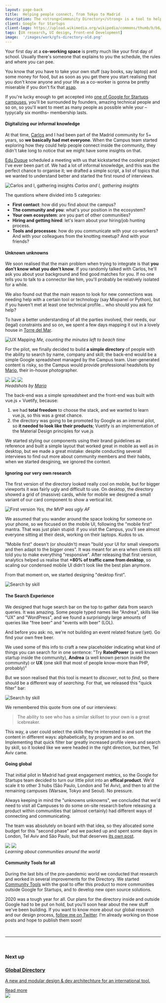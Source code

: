 ```yaml
---
layout: page-back
title:  Helping people connect, from Tokyo to Madrid
description: The <strong>Community Directory</strong> is a tool to help members from the Google for Startups communities finding their people.
client: Google for Startups
client-logo: https://upload.wikimedia.org/wikipedia/commons/thumb/b/b6/Google_for_Startups_logo.svg/1280px-Google_for_Startups_logo.svg.png
tags: [UX research, UI design, Front-end Development]
image:  '/images/work/gfs-directory-old.png'
---
```

Your first day at a <strong>co-working space</strong> is pretty much like your first day of school. Usually there's someone that explains to you the schedule, the rules and where you can pee. 

You know that you have to take your own stuff (say books, say laptop) and some money for food, but as soon as you get there you start realising that you don't know anyone and your life as a co-worker is gonna be pretty miserable if you don't fix that <a href="https://www.urbandictionary.com/define.php?term=asap">asap</a>.

If you're lucky enough to get accepted into <a href="https://campus.co/">one of Google for Startups campuses</a>, you'll be surrounded by founders, amazing technical people and so on, so you'll want to meet as many people as possible while your –typycally six months– membership lasts.

#### Digitalizing our informal knowledge

At that time, <a href="https://codingcarlos.com/">Carlos</a> and I had been part of the Madrid community for 5+ years, so <strong>we basically had met everyone</strong>. When the Campus team started exploring how they could help people connect inside the community, they didn't take long to notice that we might have some insights on that. 

<a href="https://www.linkedin.com/in/eduque/">Edu Duque</a> scheduled a meeting with us that kickstarted the coolest project I've ever been part of. We had a lot of informal knowledge, and this was the perfect chance to organise it; we drafted a simple script, a list of topics that we wanted to understand better and started the first round of interviews.

![Carlos and I, gathering insights]({{site.baseurl}}/images/work/gfs-directory/campus-london.jpg)
*Carlos and I, gathering insights*

The questions where divided into 5 categories: 

- <strong>First contact</strong>: how did you find about the campus?
- <strong>The community and you</strong>: what's your position in the ecosystem?
- <strong>Your own ecosystem</strong>: are you part of other communities?
- <strong>Hiring and getting hired</strong>: let's learn about your hiring/job hunting process.
- <strong>Tools and processes</strong>: how do you communicate with your co-workers? And with your colleagues from the knotting meetup? And with your friends?

<!-- Asking that very same questions in the Tel Aviv community lead to very interesting insights, but you'll have to keep reading to find out. -->

#### Unknown unknowns

We soon realised that the main problem when trying to integrate is that <strong>you don't know what you don't know</strong>. If you randomly talked with Carlos, he'll ask you about your background and find good matches for you. If no one tells you to talk to a connector like him, you'll probably be relatively isolated for a while.

We also found out that the main reason to look for new connections was needing help with a certain tool or technology (say Mixpanel or Python), but if you haven't met at least one technical profile... who should you ask for help? 

To have a better understanding of all the parties involved, their needs, our (legal) constraints and so on, we spent a few days mapping it out in a lovely house in <a href="https://goo.gl/maps/NBEJTvcajmJJyHUm8">Torre del Mar</a>. 

![UX Mapping]({{site.baseurl}}/images/work/gfs-directory/canvas.jpg)
*Me, counting the minutes left to beach time*

For the pilot, we finally decided to build <strong>a simple directory</strong> of people with the ability to search by name, company and skill; the back-end would be a simple Google spreadsheet managed by the Campus team.
User-generated content is risky, so the Campus would provide professional headshots by <a href="https://www.instagram.com/p/B_hgK19jhvD/" target="_blank">Mario</a>, their in-house photographer. 

<div class="gallery-box">
  <div class="gallery">
    <img src="https://storage.googleapis.com/gfs-directory/pic/U/z/UzubL6rgA4mUKX_i5n7Xl.png">
    <img src="https://storage.googleapis.com/gfs-directory/pic/7/K/7K2qmGuWr19TxudHgTFA2.png">
    <img src="https://storage.googleapis.com/gfs-directory/pic/7/g/7gB5n2TNG5b5KpWFmphZP.png">
    <!-- <img src="https://storage.googleapis.com/campus-directory.appspot.com/ddbb/images/User_98_resized.jpg">
    <img src="https://storage.googleapis.com/campus-directory.appspot.com/ddbb/images/user_183_resized.jpg">
    <img src="https://storage.googleapis.com/gfs-directory/pic/7/s/7sGIjuFf8pEDRTBslfPHi.png"> -->
  </div>
  <em>Headshots by <a href="https://www.instagram.com/p/B_hgK19jhvD/" target="_blank">Mario</a></em>
</div>

The back-end was a simple spreadsheet and the front-end was built with vue.js + Vuetify, because: 
1. we had <strong>total freedom</strong> to choose the stack, and we wanted to learn vue.js, so this was a great chance.
2. the directory was going to be promoted by Google as an internal pilot, so <strong>it needed to look like their products</strong>; Vuetify is an implementation of the Material Design principles for vue.js

We started styling our components using their brand guidelines as reference and built a simple layout that worked great in mobile as well as in desktop, but we made a great mistake: despite conducting severall interviews to find out more about community members and their habits, when we started desgining, we ignored the context.

#### Ignoring our very own research

The first version of the directory looked really cool on mobile, but for bigger viewports it was fairly ugly and difficult to use. On desktop, the directory showed a grid of (massive) cards, while for mobile we designed a small variant of our card component to show a vertical list.

![First version]({{site.baseurl}}/images/work/gfs-directory/ss-first.png)
*Yes, the MVP was ugly AF*

We assumed that you wander around the space looking for someone on your phone, so we focused on the mobile UI, following the "mobile first" mantra. That was just plain stupid: if you visit the Campus, you'll see almost everyone sitting at their desk, working on their laptops. Kudos to us.

"Mobile first" doesn't (or shouldn't) mean "build your UI for small viewports and then adapt to the bigger ones". It was meant for an era when clients still told you to make everything "responsive". 
After releasing that first version, analytics helped us realise that <strong>+80% of traffic came from desktop</strong>, so scaling our condensed mobile UI didn't look like the best plan anymore.

From that moment on, we started designing "desktop first".

![Search by skill]({{site.baseurl}}/images/work/gfs-directory/ss-no-filters.png)
<!-- *Search by skill* -->

#### The Search Experience

We designed that huge search bar on the top to gather data from search queries. It was amazing. Some people typed names like "Andrea", skills like "UX" and "WordPress", and we found a surprisingly large amounts of queries like "free beer" and "events with beer" (LOL). 

And before you ask: no, we're not building an event related feature (yet). Go find your own free beer.

We used some of this info to craft a new placeholder indicating what kind of things you can search for in one sentence: "Try <strong>RatedPower</strong> (a well known startup inside the community), <strong>Andrea</strong> (a well known person inside the community) or <strong>UX</strong> (one skill that most of people know–more than PHP, probably)"

But we soon realised that this tool is meant to <i>discover</i>, not to <i>find</i>, so there should be a different way of <i>searching</i>. For that, we released this "quick filter" bar:

![Search by skill]({{site.baseurl}}/images/work/gfs-directory/ss-search.png)
<!-- *Search by skill* -->

We remembered this quote from one of our interviews:

> The ability to see who has a similar skillset to your own is a great icebreaker.

This way, a user could select the skills they're interested in and sort the content in different ways: alphabetically, by program and so on. Implementing that quick filter bar greatly increased profile views and search by skill, so it looked like we were headed in the right direction, but then, Tel Aviv came.

#### Going global

That initial pilot in Madrid had great engagement metrics, so the Google for Startups team decided to turn our little pilot into an <strong>offical product</strong>. We'd scale it to other 3 hubs (São Paulo, London and Tel Aviv), and then to all the remaining campuses (Warsaw, Tokyo and Seoul). No pressure.

Always keeping in mind the "unknowns unknowns", we concluded that we'd need to visit all Campuses to do some on-site research before releasing a product within communities that (almost certainly) had different ways of connecting and communicating. 

The team was absolutely on board with that idea, so they allocated some budget for this "second phase" and we packed up and spent some days in London, Tel Aviv and São Paulo, but that deserves <a href="gfs-directory-2">its own post</a>.

<div class="gallery-box">
  <div class="gallery">
    <img src="/images/work/gfs-directory/london.jpg">
    <!-- <img src="/images/work/gfs-directory/tlv.jpg"> -->
    <img src="/images/work/gfs-directory/mad.jpg">
  </div>
  <em>Learning about communities around the world</em>
</div>

#### Community Tools for all

During the last bits of the pre-pandemic world we conducted that research and worked in several improvements for the Directory. We started <a href="https://communitytools.co/">Community Tools</a> with the goal to offer this product to more communities outside Google for Startups, and to develop new open source solutions.

2020 was a tough year for all. Our plans for the directory inside and outside Google had to be put on hold, but you'll soon hear about the new stuff we've been building. If you want to know more about our global research and our design process, <a href="https://twitter.com/ivoriginal">follow me on Twitter</a>. I'm already working on those posts and hope to publish them soon!

<br>
<hr>
<br>

<!-- Next up -->
<div>
  <h3 style="margin-bottom: 16px;">Next up</h3>
  <div class="row">
    <div class="col col-12">
      <a href="gfs-directory-2">
      <section class="article-card outline">
        <div class="article-card__head col-8 col-m-12 col-d-8">
          <h3 class="banner__title">Global Directory</h3>
          <p class="banner__subtitle">A new and modular design & dev architechture for an international tool.</p>
          <a href="gfs-directory-2" class="mt-1 inline-block" name="subscribe">Read more</a>
        </div>
        <div class="col-4 col-t-4 col-m-12 col-d-2">
          <img src="/images/work/gfs-directory-2B.png" />
        </div>
      </section>
      </a>
    </div>
  </div>
</div>
<!-- /Next up -->

<!-- <div class="container">
  <div class="row">
    <div class="col-12 back-home">
      <a class="button button--outline">Back to Work</a>
    </div>
  </div>
</div> -->